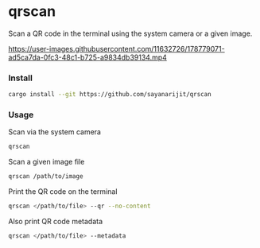 # qrscan

Scan a QR code in the terminal using the system camera or a given image.

https://user-images.githubusercontent.com/11632726/178779071-ad5ca7da-0fc3-48c1-b725-a9834db39134.mp4

### Install

```bash
cargo install --git https://github.com/sayanarijit/qrscan
```

### Usage

Scan via the system camera

```bash
qrscan
```

Scan a given image file

```bash
qrscan /path/to/image
```

Print the QR code on the terminal

```bash
qrscan </path/to/file> --qr --no-content
```

Also print QR code metadata

```bash
qrscan </path/to/file> --metadata
```
